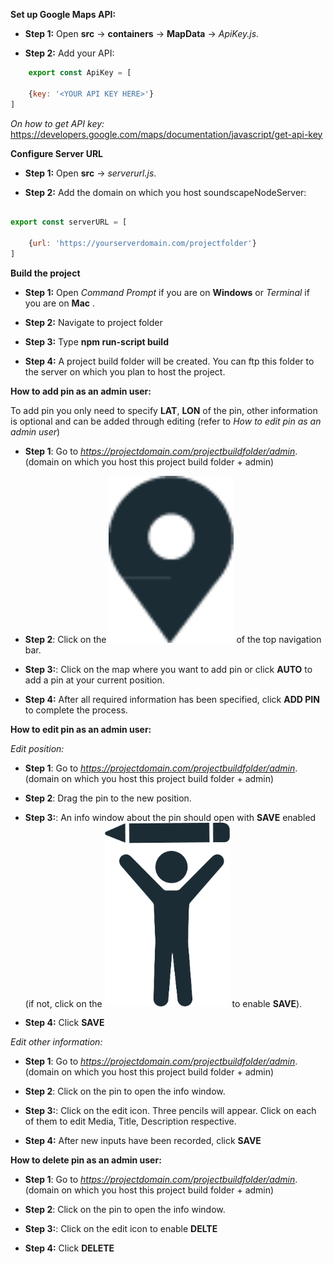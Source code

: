 **Set up Google Maps API:**

- **Step 1:** Open **src** -> **containers** -> **MapData** -> *ApiKey.js*.

- **Step 2:** Add your API: 
```javascript
    export const ApiKey = [

    {key: '<YOUR API KEY HERE>'}
]
```
    
_On how to get API key:_
https://developers.google.com/maps/documentation/javascript/get-api-key




**Configure Server URL**


- **Step 1:** Open **src** -> *serverurl.js*.

- **Step 2:** Add the domain on which you host soundscapeNodeServer: 
```javascript

export const serverURL = [

    {url: 'https://yourserverdomain.com/projectfolder'}
]
```



**Build the project**


- **Step 1:** Open *Command Prompt* if you are on **Windows** or *Terminal* if you are on **Mac** .

- **Step 2:** Navigate to project folder

- **Step 3:** Type **npm run-script build**

- **Step 4:** A project build folder will be created. You can ftp this folder to the server on which you plan to host the project.



**How to add pin as an admin user:**

To add pin you only need to specify **LAT**, **LON** of the pin, other information is optional and can be added through editing (refer to *How to edit pin as an admin user*)


- **Step 1**: Go to *https://projectdomain.com/projectbuildfolder/admin*. (domain on which you host this project build folder + admin)

- **Step 2**: Click on the <img src="./src/img/addPinBtn.png" alt="middle icon" width="200"/> of the top navigation bar.

- **Step 3:**: Click on the map where you want to add pin or click **AUTO** to add a pin at your current position.

- **Step 4:** After all required information has been specified, click **ADD PIN** to complete the process.



**How to edit pin as an admin user:**

*Edit position:*

- **Step 1**: Go to *https://projectdomain.com/projectbuildfolder/admin*. (domain on which you host this project build folder + admin)

- **Step 2**: Drag the pin to the new position.

- **Step 3:**: An info window about the pin should open with **SAVE** enabled (if not, click on the <img src="./src/img/EditPinSanstext.png" alt="Edit Icon" width="200"/> to enable **SAVE**).

- **Step 4:** Click **SAVE**


*Edit other information:*

- **Step 1**: Go to *https://projectdomain.com/projectbuildfolder/admin*. (domain on which you host this project build folder + admin)

- **Step 2**: Click on the pin to open the info window.

- **Step 3:**: Click on the edit icon. Three pencils will appear. Click on each of them to edit Media, Title, Description respective.

- **Step 4:** After new inputs have been recorded, click **SAVE**




**How to delete pin as an admin user:**

- **Step 1**: Go to *https://projectdomain.com/projectbuildfolder/admin*. (domain on which you host this project build folder + admin)

- **Step 2**: Click on the pin to open the info window.

- **Step 3:**: Click on the edit icon to enable **DELTE**

- **Step 4:** Click **DELETE**
